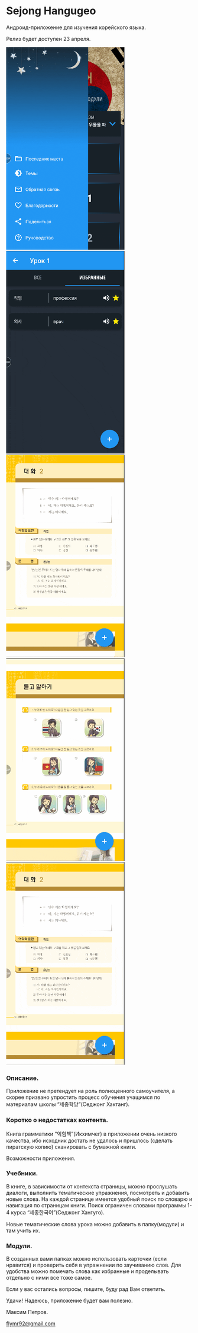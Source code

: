 # Sejong Hangugeo

Андроид-приложение для изучения корейского языка.

Релиз будет доступен 23 апреля.

![Image alt](https://github.com/flymr/SejongHangugeo/blob/master/app/screenshots/1.gif) ![Image alt](https://github.com/flymr/SejongHangugeo/blob/master/app/screenshots/2.gif) ![Image alt](https://github.com/flymr/SejongHangugeo/blob/master/app/screenshots/3.gif) ![Image alt](https://github.com/flymr/SejongHangugeo/blob/master/app/screenshots/4.gif) ![Image alt](https://github.com/flymr/SejongHangugeo/blob/master/app/screenshots/5.gif)

### Описание.

Приложение не претендует на роль полноценного самоучителя, а скорее призвано упростить процесс обучения учащимся по материалам школы “세종학당”(Седжонг Хактанг).

### Коротко о недостатках контента.

Книга грамматики “익힘책”(Икхимчег) в приложении очень низкого качества, ибо исходник достать не удалось и пришлось  (сделать пиратскую копию) сканировать с бумажной книги.

Возможности приложения.

### Учебники. 

В книге, в зависимости от контекста страницы, можно прослушать диалоги, выполнить тематические упражнения, посмотреть и добавить новые слова. На каждой странице имеется удобный поиск по словарю и навигация по страницам книги. Поиск ограничен словами программы 1-4 курса “세종한국어”(Седжонг Хангуго).

Новые тематические слова урока можно добавить в папку(модули) и там учить их.

### Модули.

В созданных вами папках можно использовать карточки (если нравится) и проверить себя в упражнении по заучиванию слов. Для удобства можно помечать слова как избранные и проделывать отдельно с ними все тоже самое.

Если у вас остались вопросы, пишите, буду рад Вам ответить.

Удачи! Надеюсь, приложение будет вам полезно.

Максим Петров.

flymr92@gmail.com
